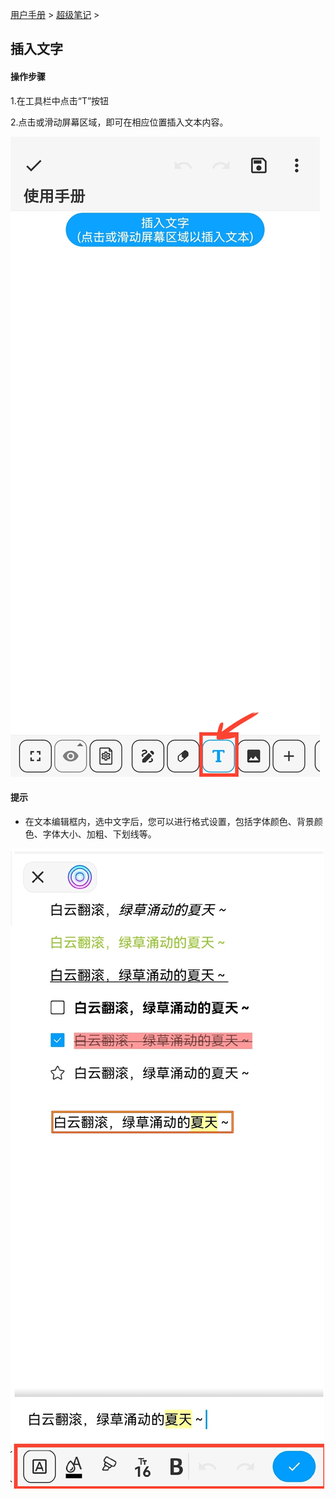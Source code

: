 [用户手册](/dragonnest/drawnote/manual) > [超级笔记](/dragonnest/drawnote/manual/super_note) >

插入文字
---
#### 操作步骤

1.在工具栏中点击“T”按钮

2.点击或滑动屏幕区域，即可在相应位置插入文本内容。

![](imgs/insert_text.png)

#### 提示
- 在文本编辑框内，选中文字后，您可以进行格式设置，包括字体颜色、背景颜色、字体大小、加粗、下划线等。

![](imgs/insert_text2.png)